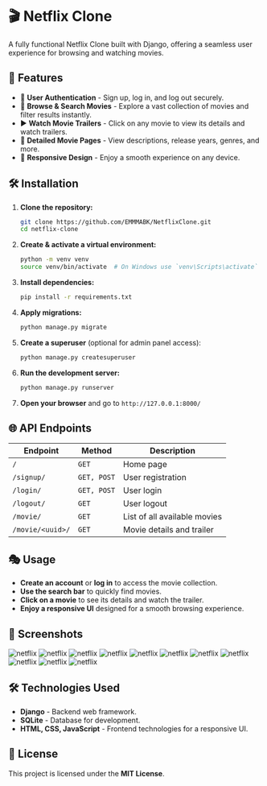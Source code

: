# 🎬 Netflix Clone

A fully functional Netflix Clone built with Django, offering a seamless user experience for browsing and watching movies.

## 🚀 Features
- 🔐 **User Authentication** - Sign up, log in, and log out securely.
- 🎥 **Browse & Search Movies** - Explore a vast collection of movies and filter results instantly.
- ▶️ **Watch Movie Trailers** - Click on any movie to view its details and watch trailers.
- 📌 **Detailed Movie Pages** - View descriptions, release years, genres, and more.
- 📱 **Responsive Design** - Enjoy a smooth experience on any device.

## 🛠 Installation
1. **Clone the repository:**
   ```sh
   git clone https://github.com/EMMMABK/NetflixClone.git
   cd netflix-clone
   ```
2. **Create & activate a virtual environment:**
   ```sh
   python -m venv venv
   source venv/bin/activate  # On Windows use `venv\Scripts\activate`
   ```
3. **Install dependencies:**
   ```sh
   pip install -r requirements.txt
   ```
4. **Apply migrations:**
   ```sh
   python manage.py migrate
   ```
5. **Create a superuser** (optional for admin panel access):
   ```sh
   python manage.py createsuperuser
   ```
6. **Run the development server:**
   ```sh
   python manage.py runserver
   ```
7. **Open your browser** and go to `http://127.0.0.1:8000/`

## 🌐 API Endpoints

| Endpoint         | Method  | Description                     |
|-----------------|---------|---------------------------------|
| `/`             | `GET`   | Home page                       |
| `/signup/`      | `GET, POST` | User registration             |
| `/login/`       | `GET, POST` | User login                     |
| `/logout/`      | `GET`   | User logout                     |
| `/movie/`       | `GET`   | List of all available movies    |
| `/movie/<uuid>/` | `GET`   | Movie details and trailer      |

## 🎭 Usage
- **Create an account** or **log in** to access the movie collection.
- **Use the search bar** to quickly find movies.
- **Click on a movie** to see its details and watch the trailer.
- **Enjoy a responsive UI** designed for a smooth browsing experience.

## 📸 Screenshots
![netflix](./assets/net1.png)
![netflix](./assets/net2.png)
![netflix](./assets/net3.png)
![netflix](./assets/net4.png)
![netflix](./assets/net5.png)
![netflix](./assets/net6.png)
![netflix](./assets/net7.png)
![netflix](./assets/net8.png)
![netflix](./assets/net9.png)
![netflix](./assets/net10.png)
![netflix](./assets/net11.png)

## 🛠 Technologies Used
- **Django** - Backend web framework.
- **SQLite** - Database for development.
- **HTML, CSS, JavaScript** - Frontend technologies for a responsive UI.

## 📜 License
This project is licensed under the **MIT License**.

